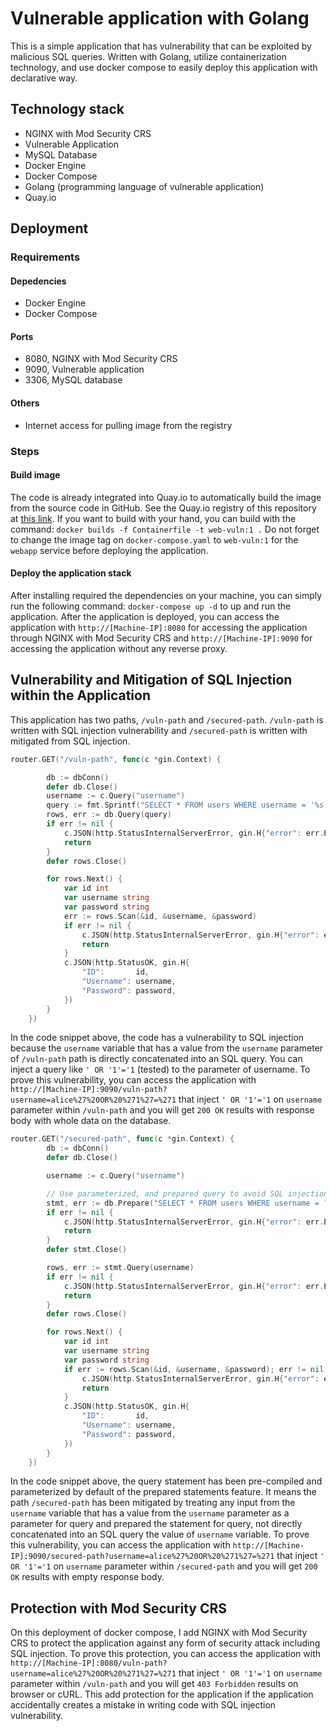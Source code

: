 # Vulnerable application with Golang

This is a simple application that has vulnerability that can be exploited by malicious SQL queries. Written with Golang, utilize containerization technology, and use docker compose to easily deploy this application with declarative way.

## Technology stack
- NGINX with Mod Security CRS
- Vulnerable Application
- MySQL Database
- Docker Engine
- Docker Compose
- Golang (programming language of vulnerable application)
- Quay.io

## Deployment

### Requirements

#### Depedencies

- Docker Engine
- Docker Compose

#### Ports

- 8080, NGINX with Mod Security CRS
- 9090, Vulnerable application
- 3306, MySQL database

#### Others

- Internet access for pulling image from the registry

### Steps

#### Build image

The code is already integrated into Quay.io to automatically build the image from the source code in GitHub. See the Quay.io registry of this repository at [this link](https://quay.io/repository/jesayafn/vuln-web). If you want to build with your hand, you can build with the command: `docker builds -f Containerfile -t web-vuln:1 .` Do not forget to change the image tag on `docker-compose.yaml` to `web-vuln:1` for the `webapp` service before deploying the application.

#### Deploy the application stack

After installing required the dependencies on your machine, you can simply run the following command: `docker-compose up -d` to up and run the application. After the application is deployed, you can access the application with `http://[Machine-IP]:8080` for accessing the application through NGINX with Mod Security CRS and `http://[Machine-IP]:9090` for accessing the application without any reverse proxy.


## Vulnerability and Mitigation of SQL Injection within the Application
This application has two paths, `/vuln-path` and `/secured-path`. `/vuln-path` is written with SQL injection vulnerability and `/secured-path` is written with mitigated from SQL injection.

```go
router.GET("/vuln-path", func(c *gin.Context) {

		db := dbConn()
		defer db.Close()
		username := c.Query("username")
		query := fmt.Sprintf("SELECT * FROM users WHERE username = '%s'", username)
		rows, err := db.Query(query)
		if err != nil {
			c.JSON(http.StatusInternalServerError, gin.H{"error": err.Error()})
			return
		}
		defer rows.Close()

		for rows.Next() {
			var id int
			var username string
			var password string
			err := rows.Scan(&id, &username, &password)
			if err != nil {
				c.JSON(http.StatusInternalServerError, gin.H{"error": err.Error()})
				return
			}
			c.JSON(http.StatusOK, gin.H{
				"ID":       id,
				"Username": username,
				"Password": password,
			})
		}
	})
```

In the code snippet above, the code has a vulnerability to SQL injection because the `username` variable that has a value from the `username` parameter of `/vuln-path` path is directly concatenated into an SQL query. You can inject a query like `' OR '1'='1` (tested) to the parameter of username. To prove this vulnerability, you can access the application with `http://[Machine-IP]:9090/vuln-path?username=alice%27%20OR%20%271%27=%271` that inject `' OR '1'='1` on `username` parameter within `/vuln-path` and you will get `200 OK` results with response body with whole data on the database.

```go
router.GET("/secured-path", func(c *gin.Context) {
		db := dbConn()
		defer db.Close()

		username := c.Query("username")

		// Use parameterized, and prepared query to avoid SQL injection
		stmt, err := db.Prepare("SELECT * FROM users WHERE username = ?")
		if err != nil {
			c.JSON(http.StatusInternalServerError, gin.H{"error": err.Error()})
			return
		}
		defer stmt.Close()

		rows, err := stmt.Query(username)
		if err != nil {
			c.JSON(http.StatusInternalServerError, gin.H{"error": err.Error()})
			return
		}
		defer rows.Close()

		for rows.Next() {
			var id int
			var username string
			var password string
			if err := rows.Scan(&id, &username, &password); err != nil {
				c.JSON(http.StatusInternalServerError, gin.H{"error": err.Error()})
				return
			}
			c.JSON(http.StatusOK, gin.H{
				"ID":       id,
				"Username": username,
				"Password": password,
			})
		}
	})
```

In the code snippet above, the query statement has been pre-compiled and parameterized by default of the prepared statements feature. It means the path `/secured-path` has been mitigated by treating any input from the `username` variable that has a value from the `username` parameter as a parameter for query and prepared the statement for query, not directly concatenated into an SQL query the value of `username` variable. To prove this vulnerability, you can access the application with `http://[Machine-IP]:9090/secured-path?username=alice%27%20OR%20%271%27=%271` that inject `' OR '1'='1` on `username` parameter within `/secured-path` and you will get `200 OK` results with empty response body.

## Protection with Mod Security CRS

On this deployment of docker compose, I add NGINX with Mod Security CRS to protect the application against any form of security attack including SQL injection. To prove this protection, you can access the application with `http://[Machine-IP]:8080/vuln-path?username=alice%27%20OR%20%271%27=%271` that inject `' OR '1'='1` on `username` parameter within `/vuln-path` and you will get `403 Forbidden` results on browser or cURL. This add protection for the application if the application accidentally creates a mistake in writing code with SQL injection vulnerability.